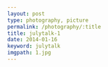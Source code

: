 ```yaml
---
layout: post
type: photography, picture
permalink: /photography/:title
title: julytalk-1
date: 2014-01-16
keyword: julytalk
imgpath: 1.jpg
---
```



